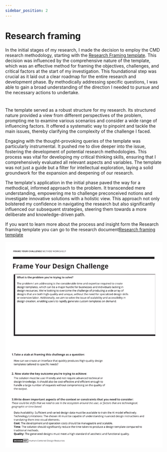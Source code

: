 ```yaml
---
sidebar_position: 2
---
```


# Research framing 


In the initial stages of my research, I made the decision to employ the CMD research methodology, starting with the [Research Framing template](https://www.canva.com/design/DAFlcQdhC1o/bjwIYtQEf_tBr1e_Ttx4Ew/edit?utm_content=DAFlcQdhC1o&utm_campaign=designshare&utm_medium=link2&utm_source=sharebutton). This decision was influenced by the comprehensive nature of the template, which was an effective method for framing the objectives, challenges, and critical factors at the start of my investigation. This foundational step was crucial as it laid out a clear roadmap for the entire research and development phase. By methodically addressing specific questions, I was able to gain a broad understanding of the direction I needed to pursue and the necessary actions to undertake.
#
The template served as a robust structure for my research. Its structured nature provided a view from different perspectives of the problem, prompting me to examine various scenarios  and consider a wide range of influencing factors. It offered a systematic way to pinpoint and tackle the main issues, thereby clarifying the complexity of the challenge I faced.

Engaging with the thought-provoking queries of the template was particularly instrumental. It pushed me to dive deeper into the issue, fostering the development of potential research methodologies. This process was vital for developing my critical thinking skills, ensuring that I comprehensively evaluated all relevant aspects and variables. The template was not just a guide but a filter for intellectual exploration, laying a solid groundwork for the expansion and deepening of our research.

The template's application in the initial phase paved the way for a methodical, informed approach to the problem. It transcended mere understanding, empowering me to challenge preconceived notions and investigate innovative solutions with a holistic view. This approach not only bolstered my confidence in navigating the research but also significantly influenced our subsequent strategies, steering them towards a more deliberate and knowledge-driven path.

If you want to learn more about the process and insight form the Research framing template you can go to the research document[Research framing template](../Research%20Report/1st%20Research%20Phase/Research%20framing.md)

![Research template](../img/designChallenge.png)
